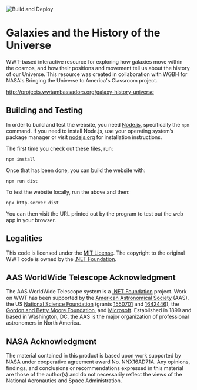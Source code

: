 ![Build and Deploy](https://github.com/wwt-ambassadors/star-life-cycle/workflows/Build%20and%20Deploy/badge.svg?branch=master&event=push)

# Galaxies and the History of the Universe

WWT-based interactive resource for exploring how galaxies move within the cosmos, and how their positions and movement tell us about the history of our Universe. This resource was created in collaboration with WGBH for NASA's Bringing the Universe to America's Classroom project.

http://projects.wwtambassadors.org/galaxy-history-universe


## Building and Testing

In order to build and test the website, you need
[Node.js](https://nodejs.org/), specifically the `npm` command. If you need to
install Node.js, use your operating system’s package manager or visit
[nodejs.org](https://nodejs.org/) for installation instructions.

The first time you check out these files, run:

```
npm install
```

Once that has been done, you can build the website with:

```
npm run dist
```

To test the website locally, run the above and then:

```
npx http-server dist
```

You can then visit the URL printed out by the program to test out the web app
in your browser.


## Legalities

This code is licensed under the [MIT License]. The copyright to the original
WWT code is owned by the [.NET Foundation].

[MIT License]: https://opensource.org/licenses/MIT

## AAS WorldWide Telescope Acknowledgment

The AAS WorldWide Telescope system is a [.NET Foundation] project. Work on WWT
has been supported by the [American Astronomical Society] (AAS), the US
[National Science Foundation] (grants [1550701] and [1642446]), the
[Gordon and Betty Moore Foundation], and [Microsoft]. Established in 1899 and
based in Washington, DC, the AAS is the major organization of professional
astronomers in North America.

[American Astronomical Society]: https://aas.org/
[.NET Foundation]: https://dotnetfoundation.org/
[National Science Foundation]: https://www.nsf.gov/
[1550701]: https://www.nsf.gov/awardsearch/showAward?AWD_ID=1550701
[1642446]: https://www.nsf.gov/awardsearch/showAward?AWD_ID=1642446
[Gordon and Betty Moore Foundation]: https://www.moore.org/
[Microsoft]: https://www.microsoft.com/

## NASA Acknowledgment
The material contained in this product is based upon work supported by NASA under cooperative agreement award No. NNX16AD71A. Any opinions, findings, and conclusions or recommendations expressed in this material are those of the author(s) and do not necessarily reflect the views of the National Aeronautics and Space Administration.
